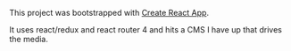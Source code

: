 This project was bootstrapped with [Create React App](https://github.com/facebookincubator/create-react-app).

It uses react/redux and react router 4 and hits a CMS I have up that drives the media.

